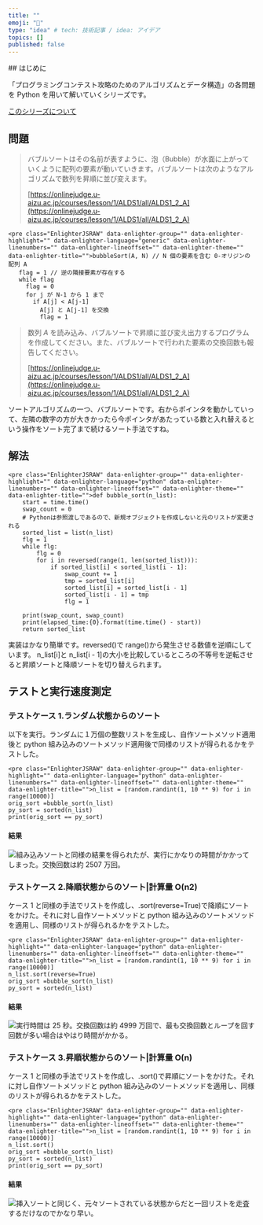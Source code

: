 ```yaml
---
title: ""
emoji: "🤖"
type: "idea" # tech: 技術記事 / idea: アイデア
topics: []
published: false
---
```


<!-- wp:heading -->## はじめに

「プログラミングコンテスト攻略のためのアルゴリズムとデータ構造」の各問題を Python を用いて解いていくシリーズです。

[このシリーズについて](https://lonely-journalclub.com/algorithm/post-255/)

## 問題

> バブルソートはその名前が表すように、泡（Bubble）が水面に上がっていくように配列の要素が動いていきます。バブルソートは次のようなアルゴリズムで数列を昇順に並び変えます。
>
> [https://onlinejudge.u-aizu.ac.jp/courses/lesson/1/ALDS1/all/ALDS1_2_A](https://onlinejudge.u-aizu.ac.jp/courses/lesson/1/ALDS1/all/ALDS1_2_A)

```
<pre class="EnlighterJSRAW" data-enlighter-group="" data-enlighter-highlight="" data-enlighter-language="generic" data-enlighter-linenumbers="" data-enlighter-lineoffset="" data-enlighter-theme="" data-enlighter-title="">bubbleSort(A, N) // N 個の要素を含む 0-オリジンの配列 A
   flag = 1 // 逆の隣接要素が存在する
   while flag
     flag = 0
     for j が N-1 から 1 まで
       if A[j] < A[j-1]
         A[j] と A[j-1] を交換
         flag = 1
```

> 数列 _A_ を読み込み、バブルソートで昇順に並び変え出力するプログラムを作成してください。また、バブルソートで行われた要素の交換回数も報告してください。
>
> [https://onlinejudge.u-aizu.ac.jp/courses/lesson/1/ALDS1/all/ALDS1_2_A](https://onlinejudge.u-aizu.ac.jp/courses/lesson/1/ALDS1/all/ALDS1_2_A)

ソートアルゴリズムの一つ、バブルソートです。右からポインタを動かしていって、左隣の数字の方が大きかったら今ポインタがあたっている数と入れ替えるという操作をソート完了まで続けるソート手法ですね。

## 解法

```
<pre class="EnlighterJSRAW" data-enlighter-group="" data-enlighter-highlight="" data-enlighter-language="python" data-enlighter-linenumbers="" data-enlighter-lineoffset="" data-enlighter-theme="" data-enlighter-title="">def bubble_sort(n_list):
    start = time.time()
    swap_count = 0
    # Pythonは参照渡しであるので、新規オブジェクトを作成しないと元のリストが変更される
    sorted_list = list(n_list)
    flg = 1
    while flg:
        flg = 0
        for i in reversed(range(1, len(sorted_list))):
            if sorted_list[i] < sorted_list[i - 1]:
                swap_count += 1
                tmp = sorted_list[i]
                sorted_list[i] = sorted_list[i - 1]
                sorted_list[i - 1] = tmp
                flg = 1

    print(swap_count, swap_count)
    print(elapsed_time:{0}.format(time.time() - start))
    return sorted_list
```

実装はかなり簡単です。reversed()で range()から発生させる数値を逆順にしています。
n_list[i]と n_list[i - 1]の大小を比較しているところの不等号を逆転させると昇順ソートと降順ソートを切り替えられます。

## テストと実行速度測定

### テストケース 1.ランダム状態からのソート

以下を実行。ランダムに１万個の整数リストを生成し、自作ソートメソッド適用後と python 組み込みのソートメソッド適用後で同様のリストが得られるかをテストした。

```
<pre class="EnlighterJSRAW" data-enlighter-group="" data-enlighter-highlight="" data-enlighter-language="python" data-enlighter-linenumbers="" data-enlighter-lineoffset="" data-enlighter-theme="" data-enlighter-title="">n_list = [random.randint(1, 10 ** 9) for i in range(10000)]
orig_sort =bubble_sort(n_list)
py_sort = sorted(n_list)
print(orig_sort == py_sort)
```

#### 結果

![](https://lonely-journalclub.com/wp-content/uploads/2019/12/image-40.png)組み込みソートと同様の結果を得られたが、実行にかなりの時間がかかってしまった。交換回数は約 2507 万回。

### テストケース 2.降順状態からのソート|計算量 O(n2)

ケース 1 と同様の手法でリストを作成し、.sort(reverse=True)で降順にソートをかけた。それに対し自作ソートメソッドと python 組み込みのソートメソッドを適用し、同様のリストが得られるかをテストした。

```
<pre class="EnlighterJSRAW" data-enlighter-group="" data-enlighter-highlight="" data-enlighter-language="python" data-enlighter-linenumbers="" data-enlighter-lineoffset="" data-enlighter-theme="" data-enlighter-title="">n_list = [random.randint(1, 10 ** 9) for i in range(10000)]
n_list.sort(reverse=True)
orig_sort =bubble_sort(n_list)
py_sort = sorted(n_list)
```

#### 結果

![](https://lonely-journalclub.com/wp-content/uploads/2019/12/image-41.png)実行時間は 25 秒。交換回数は約 4999 万回で、最も交換回数とループを回す回数が多い場合はやはり時間がかかる。

### テストケース 3.昇順状態からのソート|計算量 O(n)

ケース 1 と同様の手法でリストを作成し、.sort()で昇順にソートをかけた。それに対し自作ソートメソッドと python 組み込みのソートメソッドを適用し、同様のリストが得られるかをテストした。

```
<pre class="EnlighterJSRAW" data-enlighter-group="" data-enlighter-highlight="" data-enlighter-language="python" data-enlighter-linenumbers="" data-enlighter-lineoffset="" data-enlighter-theme="" data-enlighter-title="">n_list = [random.randint(1, 10 ** 9) for i in range(10000)]
n_list.sort()
orig_sort =bubble_sort(n_list)
py_sort = sorted(n_list)
print(orig_sort == py_sort)
```

#### 結果

![](https://lonely-journalclub.com/wp-content/uploads/2019/12/image-42.png)挿入ソートと同じく、元々ソートされている状態からだと一回リストを走査するだけなのでかなり早い。
